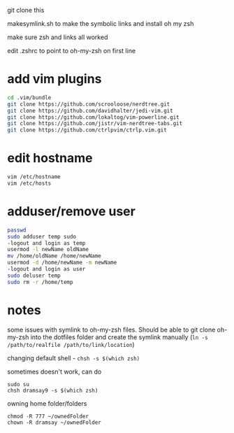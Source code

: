 git clone this

makesymlink.sh to make the symbolic links and install oh my zsh

make sure zsh and links all worked

edit .zshrc to point to oh-my-zsh on first line

# add vim plugins
```bash
cd .vim/bundle
git clone https://github.com/scrooloose/nerdtree.git
git clone https://github.com/davidhalter/jedi-vim.git
git clone https://github.com/lokaltog/vim-powerline.git
git clone https://github.com/jistr/vim-nerdtree-tabs.git
git clone https://github.com/ctrlpvim/ctrlp.vim.git
```

# edit hostname
```bash
vim /etc/hostname
vim /etc/hosts
```

# adduser/remove user
```bash
passwd
sudo adduser temp sudo
-logout and login as temp
usermod -l newName oldName
mv /home/oldName /home/newName
usermod -d /home/newName -m newName
-logout and login as user
sudo deluser temp
sudo rm -r /home/temp
```

# notes
some issues with symlink to oh-my-zsh files.  Should be able to git clone oh-my-zsh into the dotfiles folder and create the symlink manually (```ln -s /path/to/realfile /path/to/link/location```)

changing default shell - ```chsh -s $(which zsh)```

sometimes doesn't work, can do 
```
sudo su
chsh dramsay9 -s $(which zsh)
```

owning home folder/folders
```
chmod -R 777 ~/ownedFolder
chown -R dramsay ~/ownedFolder
```
